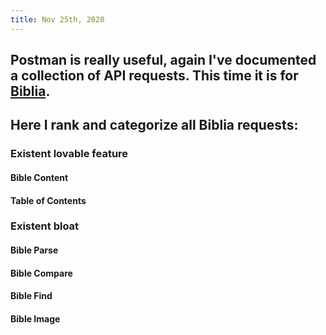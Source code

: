 ```yaml
---
title: Nov 25th, 2020
---
```


## Postman is really useful, again I've documented a collection of API requests. This time it is for [Biblia](https://documenter.getpostman.com/view/8994004/TVmFizQo).
## Here I rank and categorize all Biblia requests:
### Existent lovable feature
#### Bible Content
#### Table of Contents
### Existent bloat
#### Bible Parse
#### Bible Compare
#### Bible Find
#### Bible Image
